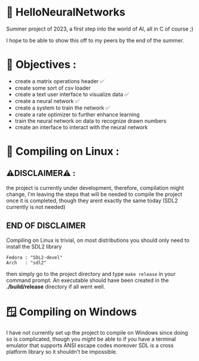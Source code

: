 # 🧠 HelloNeuralNetworks
Summer project of 2023, a first step into the world of AI, all in C of course ;)

I hope to be able to show this off to my peers by the end of the summer.

# 📜 Objectives :
* create a matrix operations header ✅
* create some sort of csv loader
* create a text user interface to visualize data ✅
* create a neural network ✅
* create a system to train the network ✅
* create a rate optimizer to further enhance learning
* train the neural network on data to recognize drawn numbers
* create an interface to interact with the neural network

# 🐧 Compiling on Linux :

## ⚠️DISCLAIMER⚠️ : 

the project is currently under development, therefore, compilation might change, 
I'm leaving the steps that will be needed to compile the project once it is completed,
though they arent exactly the same today (SDL2 currently is not needed)

## END OF DISCLAIMER

Compiling on Linux is trivial, on most distributions you should only need to install the SDL2 library
```
Fedora : "SDL2-devel"
Arch   : "sdl2"

```
then simply go to the project directory and type ```make release``` in your command prompt.
An executable should have been created in the **./build/release** directory if all went well.

# 🪟 Compiling on Windows

I have not currently set up the project to compile on Windows since doing so is complicated,
though you *might* be able to if you have a terminal emulator that supports ANSI escape codes
moreover SDL is a cross platform library so it shouldn't be impossible.
